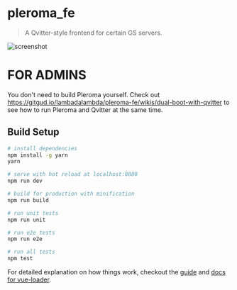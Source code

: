 # pleroma_fe

> A Qvitter-style frontend for certain GS servers.

![screenshot](http://i.imgur.com/3q30Zxt.jpg)

# FOR ADMINS

You don't need to build Pleroma yourself. Check out https://gitgud.io/lambadalambda/pleroma-fe/wikis/dual-boot-with-qvitter to see how to run Pleroma and Qvitter at the same time.

## Build Setup

``` bash
# install dependencies
npm install -g yarn
yarn

# serve with hot reload at localhost:8080
npm run dev

# build for production with minification
npm run build

# run unit tests
npm run unit

# run e2e tests
npm run e2e

# run all tests
npm test
```

For detailed explanation on how things work, checkout the [guide](http://vuejs-templates.github.io/webpack/) and [docs for vue-loader](http://vuejs.github.io/vue-loader).
